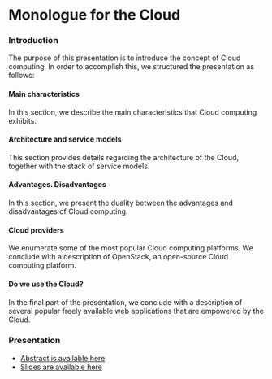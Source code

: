 Monologue for the Cloud
=====

### Introduction
The purpose of this presentation is to introduce the concept of Cloud computing. In order to accomplish this, we structured the presentation as follows:

#### Main characteristics
In this section, we describe the main characteristics that Cloud computing exhibits.

#### Architecture and service models
This section provides details regarding the architecture of the Cloud, together with the stack of service models.

#### Advantages. Disadvantages
In this section, we present the duality between the advantages and disadvantages of Cloud computing.

#### Cloud providers
We enumerate some of the most popular Cloud computing platforms. We conclude with a description of OpenStack, an open-source Cloud computing platform.

#### Do we use the Cloud?
In the final part of the presentation, we conclude with a description of several popular freely available web applications that are empowered by the Cloud.


### Presentation
* [Abstract is available here](https://docs.google.com/document/d/1426nyxHhox3CESUr1AxC4R8XB6YXG04GwIvU_7aWW4k/edit)
* [Slides are available here](https://docs.google.com/presentation/d/1fALlUprWhuRDrPBpjwsARJ9SR7hZZ07Lhbr7amzoZWI/edit)

